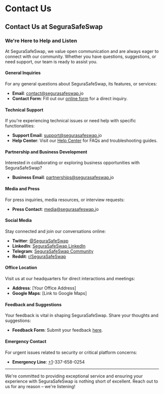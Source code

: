 # Contact Us

## Contact Us at SeguraSafeSwap

### We're Here to Help and Listen

At SeguraSafeSwap, we value open communication and are always eager to connect with our community. Whether you have questions, suggestions, or need support, our team is ready to assist you.

#### General Inquiries

For any general questions about SeguraSafeSwap, its features, or services:

* **Email**: [contact@segurasafeswap.i](mailto:contact@segurasafeswap.com)o
* **Contact Form**: Fill out our [online form](https://chat.openai.com/c/e0f916f3-333b-4b95-95c8-81650880dfde) for a direct inquiry.

#### Technical Support

If you're experiencing technical issues or need help with specific functionalities:

* **Support Email**: [support@segurasafeswap.i](mailto:support@segurasafeswap.com)o
* **Help Center**: Visit our [Help Center](https://chat.openai.com/c/e0f916f3-333b-4b95-95c8-81650880dfde) for FAQs and troubleshooting guides.

#### Partnership and Business Development

Interested in collaborating or exploring business opportunities with SeguraSafeSwap?

* **Business Email**: [partnerships@segurasafeswap.i](mailto:partnerships@segurasafeswap.com)o

#### Media and Press

For press inquiries, media resources, or interview requests:

* **Press Contact**: [media@segurasafeswap.i](mailto:media@segurasafeswap.com)o

#### Social Media

Stay connected and join our conversations online:

* **Twitter**: [@SeguraSafeSwap](https://twitter.com/SeguraSafeSwap)
* **LinkedIn**: [SeguraSafeSwap LinkedIn](https://www.linkedin.com/company/segurasafeswap)
* **Telegram**: [SeguraSafeSwap Community](https://t.me/segurasafeswap)
* **Reddit**: [r/SeguraSafeSwap](https://www.reddit.com/r/SeguraSafeSwap/)

#### Office Location

Visit us at our headquarters for direct interactions and meetings:

* **Address**: \[Your Office Address]
* **Google Maps**: \[Link to Google Maps]

#### Feedback and Suggestions

Your feedback is vital in shaping SeguraSafeSwap. Share your thoughts and suggestions:

* **Feedback Form**: Submit your feedback [here](https://chat.openai.com/c/e0f916f3-333b-4b95-95c8-81650880dfde).

#### Emergency Contact

For urgent issues related to security or critical platform concerns:

* **Emergency Line**: [+1](tel:+12345678901)-337-658-0254

***

We're committed to providing exceptional service and ensuring your experience with SeguraSafeSwap is nothing short of excellent. Reach out to us for any reason – we're listening!
